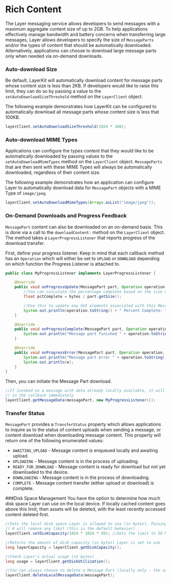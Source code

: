 # Rich Content
The Layer messaging service allows developers to send messages with a maximum aggregate content size of up to 2GB. To help applications effectively manage bandwidth and battery concerns when transferring large messages, Layer allows developers to specify the size of `MessageParts` and/or the types of content that should be automatically downloaded. Alternatively, applications can choose to download large message parts only when needed via on-demand downloads. 

### Auto-download Size 
Be default, LayerKit will automatically download content for message parts whose content size is less than 2KB. If developers would like to raise this limit, they can do so by passing a value to the `setAutoDownloadSizeThreshold` method on the `LayerClient` object.

The following example demonstrates how LayerKit can be configured to automatically download all message parts whose content size is less that 100KB. 

```java
layerClient.setAutoDownloadSizeThreshold(1024 * 100);
```

### Auto-download MIME Types
Applications can configure the types content that they would like to be automatically downloaded by passing values to the `setAutoDownloadMimeTypes` method on the `LayerClient` object. `MessageParts` that are then sent with these MIME Types will always be automatically downloaded, regardless of their content size. 

The following example demonstrates how an application can configure Layer to automatically download data for `MessagePart` objects with a MIME Type of `image/jpeg`.

```java
layerClient.setAutoDownloadMimeTypes(Arrays.asList("image/jpeg"));
```

### On-Demand Downloads and Progress Feedback
`MessagePart` content can also be downloaded on an on-demand basis. This is done via a call to the `downloadContent:` method on the `LayerClient` object. The method takes a `LayerProgressListener` that reports progress of the download transfer.

First, define your progress listener. Keep in mind that each callback method has an `Operation` which will either be set to `UPLOAD` or `DOWNLOAD` depending on which function the Progress Listener is attached to.

```java
public class MyProgressListener implements LayerProgressListener {

    @Override
    public void onProgressUpdate(MessagePart part, Operation operation, long bytes){
        //You can calculate the percentage complete based on the size of the Message Part
        float pctComplete = bytes / part.getSize();

        //Use this to update any GUI elements associated with this Message Part
        System.out.println(operation.toString() + " Percent Complete: " + pctComplete);
    }

    @Override
    public void onProgressComplete(MessagePart part, Operation operation){
        System.out.println("Message part finished " + operation.toString());
    }

    @Override
    public void onProgressError(MessagePart part, Operation operation, Exception e){
        System.out.println("Message part error " + operation.toString());
        System.out.println(e);
    }
}
```

Then, you can initiate the Message Part download.

```java
//If invoked on a message with data already locally available, it will be returned 
// in the callback immediately
layerClient.getMessageData(messagePart, new MyProgressListener());
```

### Transfer Status
`MessagePart` provides a `TransferStatus` property which allows applications to inquire as to the status of content uploads when sending a message, or content download when downloading message content. This property will return one of the following enumerated values:

* `AWAITING_UPLOAD` - Message content is enqueued locally and awaiting upload. 
* `UPLOADING` - Message content is in the process of uploading. 
* `READY_FOR_DOWNLOAD` - Message content is ready for download but not yet downloaded to the device. 
* `DOWNLOADING` - Message content is in the process of downloading. 
* `COMPLETE` - Message content transfer (either upload or download) is complete. 

###Disk Space Management
You have the option to determine how much disk space Layer can use on the local device. If locally cached content goes above this limit, then assets will be deleted, with the least recently accessed content deleted first.

```java
//Sets the local disk space Layer is allowed to use (in bytes). Passing in a value of 
// 0 will remove any limit (this is the default behavior)
layerClient.setDiskCapacity(1024 * 1024 * 50); //Sets the limit to 50 MB

//Returns the amount of disk capacity (in bytes) Layer is set to use
long layerCapacity = layerClient.getDiskCapacity();

//Check Layer's actual usage (in bytes)
long usage = layerClient.getDiskUtilization();

//You can always choose to delete a Message Part (locally only - the server is not affected) 
layerClient.deleteLocalMessageData(messagePart);
```
